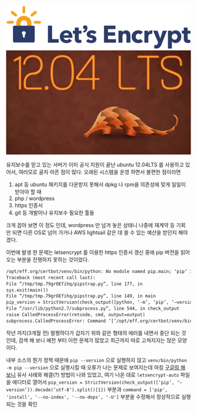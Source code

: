 
![](letsencrypt-logo-horizontal%5B1%5D.svg?resize=339,81)![](maxresdefault%5B1%5D.jpg?resize=339,200)

유지보수를 맏고 있는 서버가 이미 공식 지원이 끝난 ubuntu 12.04LTS 를 사용하고 있어서, 여러모로 골치 아픈 점이 많다. 오래된 시스템을 운영 하면서 불편한 점이라면

1. apt 등 ubuntu 패키지를 다운받지 못해서 dpkg 나 rpm을 의존성에 맞게 일일이 받아야 할 때
2. php / wordpress 
3. https 인증서 
4. git 등 개발이나 유지보수 필요한 툴들

크게 꼽아 보면 이 정도 인데, wordpress 만 남겨 놓은 상태니 나중에 재계약 등 기회 만 되면 다른 OS로 넘어 가거나 AWS lightsail 같은 데 쓸 수 있는 예산을 받던지 해야 겠다. 

이번에 발생 한 문제는 letsencrypt 를 이용한 https 인증서 갱신 중에 pip 버전을 읽어 오는 부분을 진행하지 못하는 것이었다. 

```txt
/opt/eff.org/certbot/venv/bin/python: No module named pip.main; ‘pip’ is a package and cannot be directly executed
Traceback (most recent call last):
File “/tmp/tmp.79grOEfihq/pipstrap.py”, line 177, in 
sys.exit(main())
File “/tmp/tmp.79grOEfihq/pipstrap.py”, line 149, in main
pip_version = StrictVersion(check_output([python, ‘-m’, ‘pip’, ‘–version’])
File “/usr/lib/python2.7/subprocess.py”, line 544, in check_output
raise CalledProcessError(retcode, cmd, output=output)
subprocess.CalledProcessError: Command ‘[’/opt/eff.org/certbot/venv/bin/python’, ‘-m’, ‘pip’, ‘–version’]’ returned non-zero exit status 1
```
작년 까지(3개월 전) 멀쩡하다가 갑자기 위와 같은 형태의 에러를 내면서 중단 되는 것인데, 검색 해 보니 예전 부터 이런 문제가 많았고 최근까지 따로 고쳐지지는 않은 모양이다. 

내부 소스의 뭔가 정책 때문에 `pip --version` 으로 실행하지 않고 `venv/bin/python -m pip --version` 으로 실행시킬 때 오류가 나는 문제로 보여지는데 마침 [구글링 해 보니](https://community.letsencrypt.org/t/pip-error-with-certbot-auto/88200) 유사 사례와 해결(?) 방법이 나와 있었고, 여기 나온 대로 `letsencrypt-auto` 파일을 에디터로 열어서 `pip_version = StrictVersion(check_output([‘pip’, ‘–version’]).decode(‘utf-8’).split()[1])` 부분과 `command = ['pip', 'install', '--no-index', '--no-deps', '-U']` 부분을 수정해서 정상적으로 실행 되는 것을 확인 

